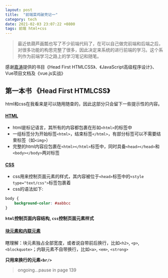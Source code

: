 ```yaml
---
layout: post
title:  "前端菜鸡破壳记一"
category: tech
date: 2021-02-03 23:07:22 +0800
tags: 前端 html+css
---
```


> 最近依葫芦画瓢也写了不少前端代码了，在可以自己做完前端和后端之后，对很多功能的构思完整了很多，因此决定来系统的进行前端的学习。这个系列作为前端学习之路上的学习笔记和随笔。

感谢[嘉涛](https://github.com/bojueWjt)提供的书目《Head First HTMLCSS》、《JavaScript高级程序设计》、Vue项目文档及《vue.js实战》

## 第一本书 《Head First HTMLCSS》
html和css在我看来是可以随用随查的，因此这部分只会留下一些提示性的内容。

<h4 style="text-decoration: underline;">HTML</h4>

- html是标记语言，其所有的内容都包裹在形如`<html>`的标签中
- 一组标签分为开始标签`<html>`，结束标签`</html>`，有部分标签可以不需要结束标签（如`<img>`）
- 完整的html内容应包裹在`<html></html>`标签中，同时具备`<head></head>`和`<body></body>`两对标签

<h4 style="text-decoration: underline;">CSS</h4>  

- css用来控制页面元素的样式，其内容被位于`<head>`标签中的`<style type="text/css">`标签包裹着
- css的语法如下:
```css
body {
	background-color: #aabbcc
}
```

**`html`控制页面内容结构, `css`控制页面元素样式**

<h4 style="text-decoration: underline;">块元素和内联元素</h4>  

瞎理解：块元素独占全部宽度，或者说自带前后换行，比如`<h2>`, `<p>`, `<blockquote>`；内联元素不自带换行，比如`<a>`, `<em>`, `<strong>`

**只用来换行的元素`<br/>`**

> ongoing...pause in page 139
